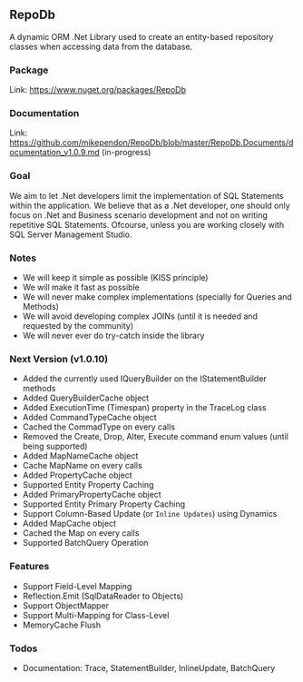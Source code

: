 ## RepoDb

A dynamic ORM .Net Library used to create an entity-based repository classes when accessing data from the database.

### Package
Link: https://www.nuget.org/packages/RepoDb

### Documentation
Link: https://github.com/mikependon/RepoDb/blob/master/RepoDb.Documents/documentation_v1.0.9.md (in-progress)

### Goal

We aim to let .Net developers limit the implementation of SQL Statements within the application. We believe that as a .Net developer, one should only focus on .Net and Business scenario development and not on writing repetitive SQL Statements. Ofcourse, unless you are working closely with SQL Server Management Studio.

### Notes

 - We will keep it simple as possible (KISS principle)
 - We will make it fast as possible
 - We will never make complex implementations (specially for Queries and Methods)
 - We will avoid developing complex JOINs (until it is needed and requested by the community)
 - We will never ever do try-catch inside the library
 
### Next Version (v1.0.10)

 - Added the currently used IQueryBuilder on the IStatementBuilder methods
 - Added QueryBuilderCache object
 - Added ExecutionTime (Timespan) property in the TraceLog class
 - Added CommandTypeCache object
 - Cached the CommadType on every calls
 - Removed the Create, Drop, Alter, Execute command enum values (until being supported)
 - Added MapNameCache object
 - Cache MapName on every calls
 - Added PropertyCache object
 - Supported Entity Property Caching
 - Added PrimaryPropertyCache object
 - Supported Entity Primary Property Caching
 - Support Column-Based Update (or `Inline Updates`) using Dynamics
 - Added MapCache object
 - Cached the Map on every calls
 - Supported BatchQuery Operation
 
### Features

 - Support Field-Level Mapping
 - Reflection.Emit (SqlDataReader to Objects)
 - Support ObjectMapper
 - Support Multi-Mapping for Class-Level
 - MemoryCache Flush
 
### Todos

 - Documentation: Trace, StatementBuilder, InlineUpdate, BatchQuery

